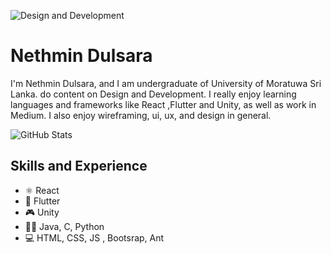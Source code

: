 ![Design and Development](https://github.com/DulsaraNethmin/DulsaraNethmin/blob/main/nd.jpg1)

# Nethmin Dulsara
I'm Nethmin Dulsara, and I am undergraduate of University of Moratuwa Sri Lanka. do content on Design and Development. I really enjoy learning languages and frameworks like React ,Flutter and  Unity, as well as work in Medium. I also enjoy wireframing, ui, ux, and design in general. 

![GitHub Stats](https://github-readme-stats.vercel.app/api?username=DulsaraNethmin&theme=radical)

## Skills and Experience
* ⚛ React
* 📱 Flutter
* 🎮 Unity
* 👨‍💻 Java, C, Python
* 💻 HTML, CSS, JS , Bootsrap, Ant



